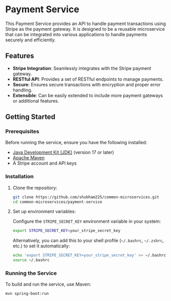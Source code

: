 # Payment Service

This Payment Service provides an API to handle payment transactions using Stripe as the payment gateway. It is designed to be a reusable microservice that can be integrated into various applications to handle payments securely and efficiently.

## Features

- **Stripe Integration**: Seamlessly integrates with the Stripe payment gateway.
- **RESTful API**: Provides a set of RESTful endpoints to manage payments.
- **Secure**: Ensures secure transactions with encryption and proper error handling.
- **Extensible**: Can be easily extended to include more payment gateways or additional features.

## Getting Started

### Prerequisites

Before running the service, ensure you have the following installed:

- [Java Development Kit (JDK)](https://openjdk.org/) (version 17 or later)
- [Apache Maven](https://maven.apache.org/)
- A Stripe account and API keys

### Installation

1. Clone the repository:

    ```bash
    git clone https://github.com/shubham225/common-microservices.git
    cd common-microservices/payment-service
    ```

2. Set up environment variables:

   Configure the `STRIPE_SECRET_KEY` environment variable in your system:

    ```bash
    export STRIPE_SECRET_KEY=your_stripe_secret_key
    ```

   Alternatively, you can add this to your shell profile (`~/.bashrc`, `~/.zshrc`, etc.) to set it automatically:

    ```bash
    echo 'export STRIPE_SECRET_KEY=your_stripe_secret_key' >> ~/.bashrc
    source ~/.bashrc
    ```

### Running the Service

To build and run the service, use Maven:

```bash
mvn spring-boot:run